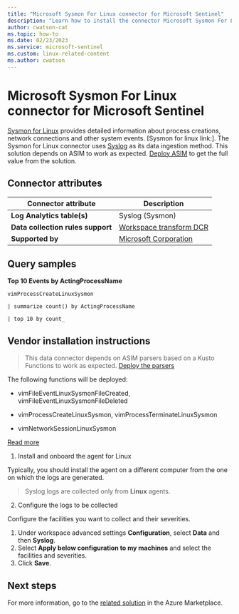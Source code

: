 ```yaml
---
title: "Microsoft Sysmon For Linux connector for Microsoft Sentinel"
description: "Learn how to install the connector Microsoft Sysmon For Linux to connect your data source to Microsoft Sentinel."
author: cwatson-cat
ms.topic: how-to
ms.date: 02/23/2023
ms.service: microsoft-sentinel
ms.custom: linux-related-content
ms.author: cwatson
---
```


# Microsoft Sysmon For Linux connector for Microsoft Sentinel

[Sysmon for Linux](https://github.com/Sysinternals/SysmonForLinux) provides detailed information about process creations, network connections and other system events.
[Sysmon for linux link:]. The Sysmon for Linux connector uses [Syslog](https://aka.ms/sysLogInfo) as its data ingestion method. This solution depends on ASIM to work as expected. [Deploy ASIM](https://aka.ms/DeployASIM) to get the full value from the solution.

## Connector attributes

| Connector attribute | Description |
| --- | --- |
| **Log Analytics table(s)** | Syslog (Sysmon)<br/> |
| **Data collection rules support** | [Workspace transform DCR](../../azure-monitor/logs/tutorial-workspace-transformations-portal.md) |
| **Supported by** | [Microsoft Corporation](https://support.microsoft.com) |

## Query samples

**Top 10 Events by ActingProcessName**
   ```kusto
vimProcessCreateLinuxSysmon
            
   | summarize count() by ActingProcessName
             
   | top 10 by count_
   ```



## Vendor installation instructions


>This data connector depends on ASIM parsers based on a Kusto Functions to work as expected. [Deploy the parsers](https://aka.ms/ASimSysmonForLinuxARM) 

 The following functions will be deployed:

 - vimFileEventLinuxSysmonFileCreated, vimFileEventLinuxSysmonFileDeleted

 - vimProcessCreateLinuxSysmon, vimProcessTerminateLinuxSysmon

 - vimNetworkSessionLinuxSysmon 

[Read more](https://aka.ms/AboutASIM)

1. Install and onboard the agent for Linux

Typically, you should install the agent on a different computer from the one on which the logs are generated.

>  Syslog logs are collected only from **Linux** agents.


2. Configure the logs to be collected

Configure the facilities you want to collect and their severities.

1.  Under workspace advanced settings **Configuration**, select **Data** and then **Syslog**.
2.  Select **Apply below configuration to my machines** and select the facilities and severities.
3.  Click **Save**.




## Next steps

For more information, go to the [related solution](https://azuremarketplace.microsoft.com/en-us/marketplace/apps/azuresentinel.azure-sentinel-solution-sysmonforlinux?tab=Overview) in the Azure Marketplace.
